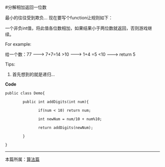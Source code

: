 

#分解相加返回一位数

最小的往往受到欺负...  现在要写个function让规则如下：

一个非负int值，将此值各位数相加，如果结果小于两位数就返回，否则游戏继续。

For example:

给一个数：77  --->  7+7=14 >10   ---> 1+4 =5 <10   ---> return 5

Tips:
1. 首先想到的就是递归...


**Code**

    public class Demo{

            public int addDigits(int num){

                   if(num < 10) return num;

                   int newNum = num/10 + num%10;

                   return addDigits(newNum);

            }

    }



***

本篇所属：[算法篇](/Arithmetic/Index)

